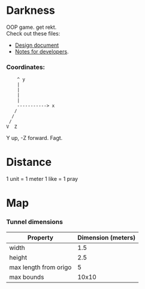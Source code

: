 # Darkness

OOP game. get rekt.  
Check out these files:
* <a href="docs/DesignDoc.md">Design document
* <a href="docs/DevNotes.md">Notes for developers</a>.

### Coordinates:

```
    ^ y
    |
    |
    |
    |
    -----------> x
   /
  /
 /
V  Z
```

Y up, -Z forward. Fagt.

# Distance
1 unit = 1 meter
1 like = 1 pray

# Map

### Tunnel dimensions
| Property | Dimension (meters) |
|----------|-----------|
| width | 1.5 |
| height | 2.5 |
| max length from origo | 5 |
| max bounds | 10x10 |

